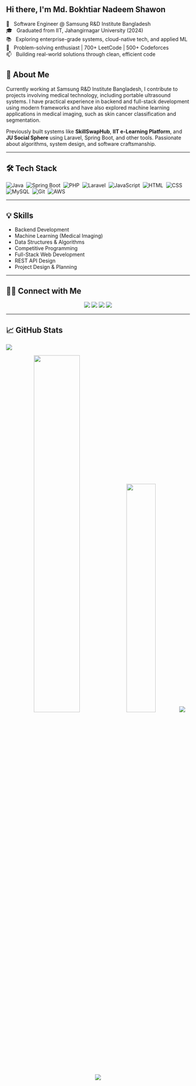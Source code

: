 ## Hi there, I'm Md. Bokhtiar Nadeem Shawon 

💼 &nbsp; Software Engineer @ Samsung R&D Institute Bangladesh  
🎓 &nbsp; Graduated from IIT, Jahangirnagar University (2024)  
📚 &nbsp; Exploring enterprise-grade systems, cloud-native tech, and applied ML  
🧠 &nbsp; Problem-solving enthusiast | 700+ LeetCode | 500+ Codeforces  
📫 &nbsp; Building real-world solutions through clean, efficient code  


## 🚀 About Me

Currently working at Samsung R&D Institute Bangladesh, I contribute to projects involving medical technology, including portable ultrasound systems. I have practical experience in backend and full-stack development using modern frameworks and have also explored machine learning applications in medical imaging, such as skin cancer classification and segmentation.

Previously built systems like **SkillSwapHub**, **IIT e-Learning Platform**, and **JU Social Sphere** using Laravel, Spring Boot, and other tools. Passionate about algorithms, system design, and software craftsmanship.

---

## 🛠 Tech Stack  
![Java](https://img.shields.io/badge/-Java-05122A?style=flat&logo=Java)&nbsp;
![Spring Boot](https://img.shields.io/badge/-Spring%20Boot-05122A?style=flat&logo=Spring)&nbsp;
![PHP](https://img.shields.io/badge/-PHP-05122A?style=flat&logo=Php)&nbsp;
![Laravel](https://img.shields.io/badge/-Laravel-05122A?style=flat&logo=Laravel)&nbsp;
![JavaScript](https://img.shields.io/badge/-JavaScript-05122A?style=flat&logo=javascript)&nbsp;
![HTML](https://img.shields.io/badge/-HTML-05122A?style=flat&logo=HTML5)&nbsp;
![CSS](https://img.shields.io/badge/-CSS-05122A?style=flat&logo=CSS3)&nbsp;
![MySQL](https://img.shields.io/badge/-MySQL-05122A?style=flat&logo=MySQL)&nbsp;
![Git](https://img.shields.io/badge/-Git-05122A?style=flat&logo=Git)&nbsp;
![AWS](https://img.shields.io/badge/-AWS-05122A?style=flat&logo=Amazon-AWS)&nbsp;

---

## 💡 Skills  
- Backend Development  
- Machine Learning (Medical Imaging)  
- Data Structures & Algorithms  
- Competitive Programming  
- Full-Stack Web Development  
- REST API Design  
- Project Design & Planning  

---

## 🤝🏻 Connect with Me

<p align="center">
<a href="https://linkedin.com/in/shawonn250"><img src="https://img.shields.io/badge/-Md.%20Bokhtiar%20Nadeem%20Shawon-0077B5?style=flat&logo=Linkedin&logoColor=white"/></a>
<a href="mailto:shawon.iitju.48@gmail.com"><img src="https://img.shields.io/badge/-shawon.iitju.48@gmail.com-D14836?style=flat&logo=Gmail&logoColor=white"/></a>
<a href="https://instagram.com/shawon__n"><img src="https://img.shields.io/badge/-@shawon__n-E4405F?style=flat&logo=Instagram&logoColor=white"/></a>
<a href="https://facebook.com/shawonn250"><img src="https://img.shields.io/badge/-@shawonn250-1877F2?style=flat&logo=Facebook&logoColor=white"/></a>
</p>

---

## 📈 GitHub Stats
![](https://komarev.com/ghpvc/?username=shawon-iitju-48&color=447ff7&label=Visitor+count)
<p align="center">
  <img width="50%" src="https://github-readme-stats.vercel.app/api?username=shawon-iitju-48&show_icons=true&theme=algolia&hide_border=true" />
  <img width="40%" src="https://github-readme-stats-eight-theta.vercel.app/api/top-langs/?username=shawon-iitju-48&layout=compact&langs_count=8&theme=algolia&hide_border=true" />
  <img src="https://github-readme-activity-graph.vercel.app/graph?username=shawon-iitju-48&theme=react-dark" />
</p>

<p align="center">
  <img src="https://user-images.githubusercontent.com/73097560/115834477-dbab4500-a447-11eb-908a-139a6edaec5c.gif">  
</p>
